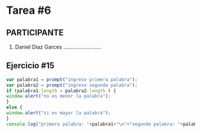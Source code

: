 # Tarea #6

## PARTICIPANTE
1. Daniel Diaz Garces .........................

## Ejercicio #15

```javascript
var palabra1 = prompt("ingrese primera palabra");
var palabra2 = prompt("ingrese segunda palabra");
if (palabra1.length < palabra2.length ) {
window.alert("no es menor la palabra");
}
else {
window.alert("si es mayor la palabra");
}
console.log("primera palabra: "+palabra1+"\n"+"segunda palabra: "+palabra2);
```